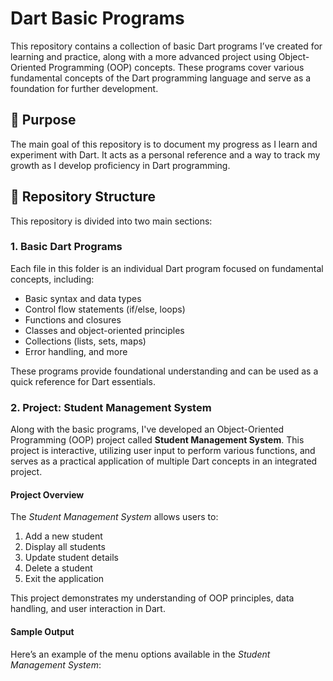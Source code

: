 # Dart Basic Programs

This repository contains a collection of basic Dart programs I’ve created for learning and practice, along with a more advanced project using Object-Oriented Programming (OOP) concepts. These programs cover various fundamental concepts of the Dart programming language and serve as a foundation for further development.

## 📘 Purpose

The main goal of this repository is to document my progress as I learn and experiment with Dart. It acts as a personal reference and a way to track my growth as I develop proficiency in Dart programming.

## 📂 Repository Structure

This repository is divided into two main sections:

### 1. Basic Dart Programs
Each file in this folder is an individual Dart program focused on fundamental concepts, including:
- Basic syntax and data types
- Control flow statements (if/else, loops)
- Functions and closures
- Classes and object-oriented principles
- Collections (lists, sets, maps)
- Error handling, and more

These programs provide foundational understanding and can be used as a quick reference for Dart essentials.

### 2. Project: Student Management System
Along with the basic programs, I've developed an Object-Oriented Programming (OOP) project called **Student Management System**. This project is interactive, utilizing user input to perform various functions, and serves as a practical application of multiple Dart concepts in an integrated project.

#### Project Overview
The *Student Management System* allows users to:
1. Add a new student
2. Display all students
3. Update student details
4. Delete a student
5. Exit the application

This project demonstrates my understanding of OOP principles, data handling, and user interaction in Dart.

#### Sample Output
Here’s an example of the menu options available in the *Student Management System*:
